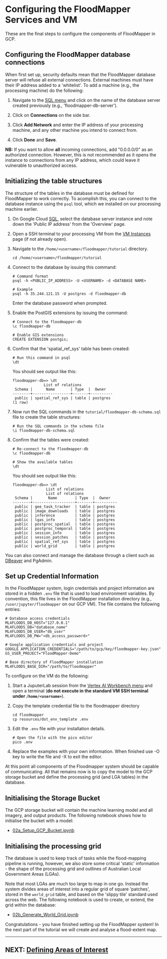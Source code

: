 # Configuring the FloodMapper Services and VM

These are the final steps to configure the components of FloodMapper
in GCP.


## Configuring the FloodMapper database connections

When first set up, security defaults mean that the FloodMapper database
server will refuse all external connections. External machines must
have their IP address added to a 'whitelist'. To add a machine (e.g.,
the processing machine) do the following:

 1. Navigate to the [SQL menu](https://console.cloud.google.com/sql)
 and click on the name of the database server created previously (e.g.,
 'floodmapper-db-server').

 1. Click on **Connections** on the side bar.

 1. Click **Add Network** and enter the IP address of your processing
 machine, and any other machine you intend to connect from.

 1. Click **Done** and **Save**.

**NB:** If you want to allow **all** incoming connections, add
 "0.0.0.0/0" as an authorized connection. However, this is not
 recommended as it opens the instance to connections from any IP
 address, which could leave it vulnerable to unauthorized access.

## Initializing the table structures

The structure of the tables in the database must be defined for
FloodMapper to work correctly. To acomplish this, you can connect to
the database instance using the `psql` tool, which we installed on our
processing machine earlier.

 1. On Google Cloud [SQL](https://console.cloud.google.com/sql),
select the database server instance and note down the 'Public IP
address' from the 'Overview' page.

 1. Open a SSH terminal to your processing VM from the [VM
 Instances](https://console.cloud.google.com/compute/instances) page
 (if not already open).

 1. Navigate to the ```/home/<username>/floodmapper/tutorial``` directory.
    ```
    cd /home/<username>/floodmapper/tutorial
    ```

 1. Connect to the database by issuing this command:
    ```
    # Command format
    psql -h <PUBLIC_IP_ADDRESS> -U <USERNAME> -d <DATABASE NAME>

    # Example
    psql -h 35.244.121.15 -U postgres -d floodmapper-db
    ```
    Enter the database password when prompted.

 1. Enable the PostGIS extensions by issuing the command:
    ```
    # Connect to the floodmapper-db
    \c floodmapper-db

    # Enable GIS extensions
    CREATE EXTENSION postgis;
    ```

 1. Confirm that the 'spatial_ref_sys' table has been created:
     ```
     # Run this command in psql
     \dt
     ```
     You should see output like this:
     ```
     floodmapper-db=> \dt
                   List of relations
      Schema |      Name       | Type  |  Owner
     --------+-----------------+-------+----------
      public | spatial_ref_sys | table | postgres
     (1 row)
     ```

 1. Now run the SQL commands in the
 ```tutorial/floodmapper-db-schema.sql``` file to create the table
 structures:
     ```
     # Run the SQL commands in the schema file
     \i floodmapper-db-schema.sql
     ```

 1. Confirm that the tables were created:
     ```
     # Re-connect to the floodmapper-db
     \c floodmapper-db

     # Show the available tables
     \dt
     ```
     You should see output like this:
     ```
     floodmapper-db=> \dt
                    List of relations
                    List of relations
      Schema |       Name        | Type  |  Owner   
     --------+-------------------+-------+----------
      public | gee_task_tracker  | table | postgres
      public | image_downloads   | table | postgres
      public | inference         | table | postgres
      public | lgas_info         | table | postgres
      public | postproc_spatial  | table | postgres
      public | postproc_temporal | table | postgres
      public | session_info      | table | postgres
      public | session_patches   | table | postgres
      public | spatial_ref_sys   | table | postgres
      public | world_grid        | table | postgres
     ```

You can also connect and manage the database through a client such as
  [DBeaver](https://dbeaver.io/) and PgAdmin.


## Set up Credential Information

In the FloodMapper system, login credentials and project information
are stored in a hidden ```.env``` file that is used to load
environment variables. By convention, this file lives in the
FloodMapper installation directory (e.g.,
```/user/jupyter/floodmapper``` on our GCP VM). The file contains the
following entries:

```
# Database access credentials
ML4FLOODS_DB_HOST="127.0.0.1"
ML4FLOODS_DB="database_name"
ML4FLOODS_DB_USER="db_user"
ML4FLOODS_DB_PW="<db_access_password>"

# Google application credentials and project
GOOGLE_APPLICATION_CREDENTIALS="/path/to/gcp/key/floodmapper-key.json"
GS_USER_PROJECT="FloodMapper-Demo"

# Base directory of FloodMapper installation
ML4FLOODS_BASE_DIR="/path/to/floodmapper"
```

To configure on the VM do the following:

 1. Start a JuputerLab session from the [Vertex AI Workbench
 menu](https://console.cloud.google.com/vertex-ai/workbench?project=floodmapper-demo)
 and open a terminal (**do not execute in the standard VM SSH
 terminal under ```/home/<username>```**).

 1. Copy the template credential file to the floodmapper directory
    ```
    cd floodmapper
    cp resources/dot_env_template .env
    ```
 1. Edit the ```.env``` file with your installation details.
    ```
    # Open the file with the pico editor
    pico .env
    ```

 1. Replace the examples with your own information. When finished use
 <Ctrl>-O key to write the file and <Ctrl>-X to exit the editor.


At this point all components of the Floodmapper system should be
capable of communicating. All that remains now is to copy the model to
the GCP storage bucket and define the processing grid (and LGA tables)
in the database.


## Initialising the Storage Bucket

The GCP storage bucket will contain the machine learning model and all
imagery, and output products. The following notebook shows how to
initialise the bucket with a model:

 * [02a_Setup_GCP_Bucket.ipynb](02a_Setup_GCP_Bucket.ipynb)


## Initialising the processing grid

The database is used to keep track of tasks while the flood-mapping
pipeline is running, however, we also store some critical 'static'
information - the shape of the processing grid and outlines of
Australian Local Government Areas (LGAs).

Note that most LGAs are much too large to map in one go. Instead the
system divides areas of interest into a regular grid of square
'patches', stored in the ```world_grid``` table, and based on the
'slippy tile' standard used across the web. The following notebook
is used to create, or extend, the grid within the database:

 * [02b_Generate_World_Grid.ipynb](02b_Generate_World_Grid.ipynb)


Congratulations - you have finished setting up the FloodMapper system!
In the next part of the tutorial we will create and analyse a
flood-extent map.

---

## NEXT: [Defining Areas of Interest](03_EMS_AND_AOIS.md)











